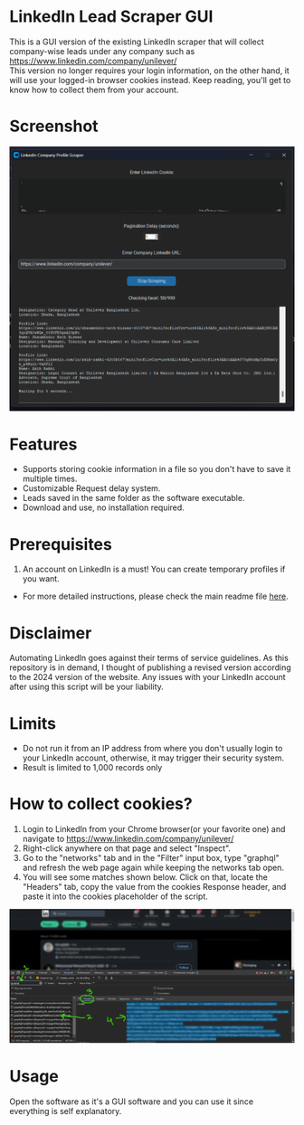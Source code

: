 # LinkedIn Lead Scraper GUI
This is a GUI version of the existing LinkedIn scraper that will collect company-wise leads under any company such as <a href="https://www.linkedin.com/company/unilever/">https://www.linkedin.com/company/unilever/</a><br>
This version no longer requires your login information, on the other hand, it will use your logged-in browser cookies instead. Keep reading, you'll get to know how to collect them from your account.

# Screenshot
<img src="https://raw.githubusercontent.com/TufayelLUS/LinkedIn-Scraper/refs/heads/master/LinkedIn%20Scraper%20GUI/UI.png" />

# Features
* Supports storing cookie information in a file so you don't have to save it multiple times.
* Customizable Request delay system.
* Leads saved in the same folder as the software executable.
* Download and use, no installation required.

# Prerequisites
1. An account on LinkedIn is a must! You can create temporary profiles if you want.
* For more detailed instructions, please check the main readme file <a href="https://github.com/TufayelLUS/LinkedIn-Scraper/blob/master/README.md">here</a>.

# Disclaimer
Automating LinkedIn goes against their terms of service guidelines. As this repository is in demand, I thought of publishing a revised version according to the 2024 version of the website. Any issues with your LinkedIn account after using this script will be your liability.

# Limits
* Do not run it from an IP address from where you don't usually login to your LinkedIn account, otherwise, it may trigger their security system.
* Result is limited to 1,000 records only

# How to collect cookies?
1. Login to LinkedIn from your Chrome browser(or your favorite one) and navigate to <a href="https://www.linkedin.com/company/unilever/">https://www.linkedin.com/company/unilever/</a>
2. Right-click anywhere on that page and select "Inspect".
3. Go to the "networks" tab and in the "Filter" input box, type "graphql" and refresh the web page again while keeping the networks tab open.
4. You will see some matches shown below. Click on that, locate the "Headers" tab, copy the value from the cookies Response header, and paste it into the cookies placeholder of the script.
<img src="https://raw.githubusercontent.com/TufayelLUS/LinkedIn-Scraper/master/LinkedIn%20Lead%20Scraper%202024%20Edition/help.png" />

# Usage
Open the software as it's a GUI software and you can use it since everything is self explanatory.
